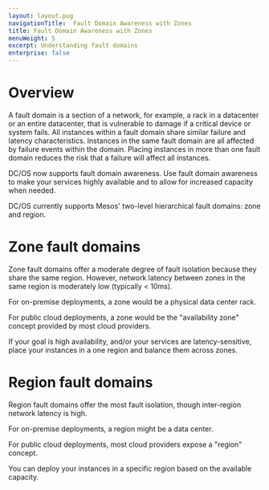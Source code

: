 ```yaml
---
layout: layout.pug
navigationTitle:  Fault Domain Awareness with Zones
title: Fault Domain Awareness with Zones
menuWeight: 5
excerpt: Understanding fault domains
enterprise: false
---
```


# Overview

A fault domain is a section of a network, for example, a rack in a datacenter or an entire datacenter, that is vulnerable to damage if a critical device or system fails. All instances within a fault domain share similar failure and latency characteristics. Instances in the same fault domain are all affected by failure events within the domain. Placing instances in more than one fault domain reduces the risk that a failure will affect all instances.

DC/OS now supports fault domain awareness. Use fault domain awareness to make your services highly available and to allow for increased capacity when needed.

DC/OS currently supports Mesos' two-level hierarchical fault domains: zone and region.


# Zone fault domains
Zone fault domains offer a moderate degree of fault isolation because they share the same region. However, network latency between zones in the same region is moderately low (typically < 10ms).

For on-premise deployments, a zone would be a physical data center rack.

For public cloud deployments, a zone would be the "availability zone" concept provided by most cloud providers.

If your goal is high availability, and/or your services are latency-sensitive, place your instances in a one region and balance them across zones.

# Region fault domains

Region fault domains offer the most fault isolation, though inter-region network latency is high.

For on-premise deployments, a region might be a data center.

For public cloud deployments, most cloud providers expose a "region" concept.

You can deploy your instances in a specific region based on the available capacity.
